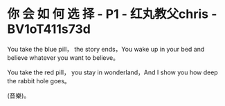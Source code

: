 # 你 会 如 何 选 择 - P1 - 红丸教父chris - BV1oT411s73d

You take the blue pill， the story ends，You wake up in your bed and believe whatever you want to believe。

You take the red pill， you stay in wonderland，And I show you how deep the rabbit hole goes。

(音樂)。